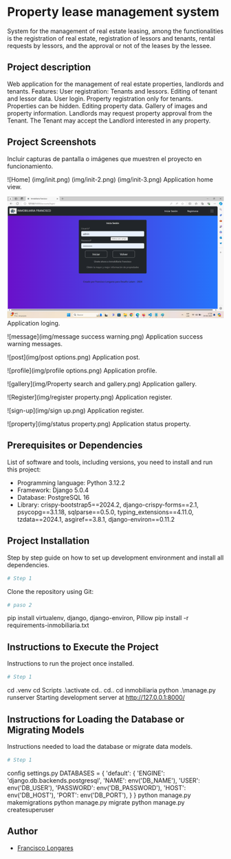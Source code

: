 # Property lease management system

System for the management of real estate leasing, among the functionalities is the registration of real estate, registration of lessors and tenants, rental requests by lessors, and the approval or not of the leases by the lessee.

## Project description

Web application for the management of real estate properties, landlords and tenants. Features: User registration: Tenants and lessors. Editing of tenant and lessor data. User login. Property registration only for tenants. Properties can be hidden. Editing property data. Gallery of images and property information. Landlords may request property approval from the Tenant. The Tenant may accept the Landlord interested in any property.

## Project Screenshots

Incluir capturas de pantalla o imágenes que muestren el proyecto en funcionamiento.

![Home] (img/init.png)
        (img/init-2.png)
        (img/init-3.png)
Application home view.

![Log](img/loging.png)
Application loging.

![message](img/message success warning.png)
Application success warning messages.

![post](img/post options.png)
Application post.

![profile](img/profile options.png)
Application profile.

![gallery](img/Property search and gallery.png)
Application gallery.

![Register](img/register property.png)
Application register.

![sign-up](img/sign up.png)
Application register.

![property](img/status property.png)
Application status property.

## Prerequisites or Dependencies

List of software and tools, including versions, you need to install and run this project:

- Programming language: Python 3.12.2
- Framework: Django 5.0.4
- Database: PostgreSQL 16
- Library: crispy-bootstrap5==2024.2, django-crispy-forms==2.1, psycopg==3.1.18, sqlparse==0.5.0, typing_extensions==4.11.0, tzdata==2024.1, asgiref==3.8.1, django-environ==0.11.2

## Project Installation

Step by step guide on how to set up development environment and install all dependencies.

```bash
# Step 1
```
Clone the repository using Git:

```bash
# paso 2
```
pip install virtualenv, django, django-environ, Pillow
pip install -r requirements-inmobiliaria.txt

## Instructions to Execute the Project

Instructions to run the project once installed.

```bash
# Step 1
```
cd .venv
cd Scripts
.\activate
cd..
cd..
cd inmobiliaria
python .\manage.py runserver
Starting development server at http://127.0.0.1:8000/

## Instructions for Loading the Database or Migrating Models

Instructions needed to load the database or migrate data models.

```bash
# Step 1
```
config settings.py
DATABASES = {
    'default': {
        'ENGINE': 'django.db.backends.postgresql',
        'NAME': env('DB_NAME'),
        'USER': env('DB_USER'),
        'PASSWORD': env('DB_PASSWORD'),
        'HOST': env('DB_HOST'),
        'PORT': env('DB_PORT'),
    }
}
python manage.py makemigrations
python manage.py migrate
python manage.py createsuperuser

## Author

- [Francisco Longares](https://github.com/longaresf)

